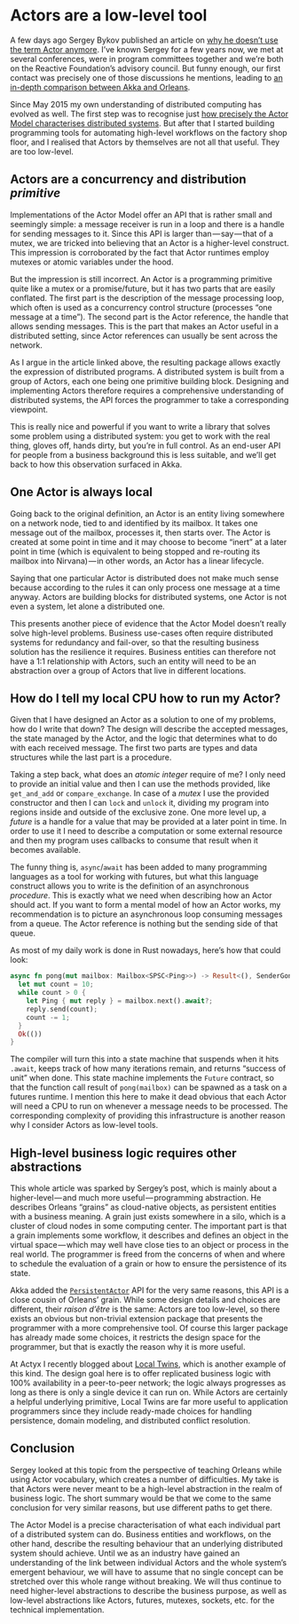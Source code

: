 # Actors are a low-level tool

A few days ago Sergey Bykov published an article on [why he doesn’t use the term Actor anymore](https://docs.temporal.io/blog/sergey-the-curse-of-the-a-word/).
I’ve known Sergey for a few years now, we met at several conferences, were in program committees together and we’re both on the Reactive Foundation’s advisory council.
But funny enough, our first contact was precisely one of those discussions he mentions, leading to [an in-depth comparison between Akka and Orleans](https://github.com/akka/akka-meta/blob/master/ComparisonWithOrleans.md).

Since May 2015 my own understanding of distributed computing has evolved as well.
The first step was to recognise just [how precisely the Actor Model characterises distributed systems](https://github.com/rkuhn/blog/blob/master/01_my_journey_towards_understanding_distribution.md).
But after that I started building programming tools for automating high-level workflows on the factory shop floor, and I realised that Actors by themselves are not all that useful.
They are too low-level.

## Actors are a concurrency and distribution _primitive_

Implementations of the Actor Model offer an API that is rather small and seemingly simple: a message receiver is run in a loop and there is a handle for sending messages to it.
Since this API is larger than — say — that of a mutex, we are tricked into believing that an Actor is a higher-level construct.
This impression is corroborated by the fact that Actor runtimes employ mutexes or atomic variables under the hood.

But the impression is still incorrect.
An Actor is a programming primitive quite like a mutex or a promise/future, but it has two parts that are easily conflated.
The first part is the description of the message processing loop, which often is used as a concurrency control structure (processes “one message at a time”).
The second part is the Actor reference, the handle that allows sending messages.
This is the part that makes an Actor useful in a distributed setting, since Actor references can usually be sent across the network.

As I argue in the article linked above, the resulting package allows exactly the expression of distributed programs.
A distributed system is built from a group of Actors, each one being one primitive building block.
Designing and implementing Actors therefore requires a comprehensive understanding of distributed systems, the API forces the programmer to take a corresponding viewpoint.

This is really nice and powerful if you want to write a library that solves some problem using a distributed system: you get to work with the real thing, gloves off, hands dirty, but you’re in full control.
As an end-user API for people from a business background this is less suitable, and we’ll get back to how this observation surfaced in Akka.

## One Actor is always local

Going back to the original definition, an Actor is an entity living somewhere on a network node, tied to and identified by its mailbox.
It takes one message out of the mailbox, processes it, then starts over.
The Actor is created at some point in time and it may choose to become “inert” at a later point in time (which is equivalent to being stopped and re-routing its mailbox into Nirvana) — in other words, an Actor has a linear lifecycle.

Saying that one particular Actor is distributed does not make much sense because according to the rules it can only process one message at a time anyway.
Actors are building blocks for distributed systems, one Actor is not even a system, let alone a distributed one.

This presents another piece of evidence that the Actor Model doesn’t really solve high-level problems.
Business use-cases often require distributed systems for redundancy and fail-over, so that the resulting business solution has the resilience it requires.
Business entities can therefore not have a 1:1 relationship with Actors, such an entity will need to be an abstraction over a group of Actors that live in different locations.

## How do I tell my local CPU how to run my Actor?

Given that I have designed an Actor as a solution to one of my problems, how do I write that down?
The design will describe the accepted messages, the state managed by the Actor, and the logic that determines what to do with each received message.
The first two parts are types and data structures while the last part is a procedure.

Taking a step back, what does an _atomic integer_ require of me?
I only need to provide an initial value and then I can use the methods provided, like `get_and_add` or `compare_exchange`.
In case of a _mutex_ I use the provided constructor and then I can `lock` and `unlock` it, dividing my program into regions inside and outside of the exclusive zone.
One more level up, a _future_ is a handle for a value that may be provided at a later point in time.
In order to use it I need to describe a computation or some external resource and then my program uses callbacks to consume that result when it becomes available.

The funny thing is, `async`/`await` has been added to many programming languages as a tool for working with futures, but what this language construct allows you to write is the definition of an asynchronous _procedure_.
This is exactly what we need when describing how an Actor should act.
If you want to form a mental model of how an Actor works, my recommendation is to picture an asynchronous loop consuming messages from a queue.
The Actor reference is nothing but the sending side of that queue.

As most of my daily work is done in Rust nowadays, here’s how that could look:

```rust
async fn pong(mut mailbox: Mailbox<SPSC<Ping>>) -> Result<(), SenderGone> {
  let mut count = 10;
  while count > 0 {
    let Ping { mut reply } = mailbox.next().await?;
    reply.send(count);
    count -= 1;
  }
  Ok(())
}
```

The compiler will turn this into a state machine that suspends when it hits `.await`, keeps track of how many iterations remain, and returns “success of unit” when done.
This state machine implements the `Future` contract, so that the function call result of `pong(mailbox)` can be spawned as a task on a futures runtime.
I mention this here to make it dead obvious that each Actor will need a CPU to run on whenever a message needs to be processed.
The corresponding complexity of providing this infrastructure is another reason why I consider Actors as low-level tools.

## High-level business logic requires other abstractions

This whole article was sparked by Sergey’s post, which is mainly about a higher-level — and much more useful — programming abstraction.
He describes Orleans “grains” as cloud-native objects, as persistent entities with a business meaning.
A grain just exists somewhere in a silo, which is a cluster of cloud nodes in some computing center.
The important part is that a grain implements some workflow, it describes and defines an object in the virtual space — which may well have close ties to an object or process in the real world.
The programmer is freed from the concerns of when and where to schedule the evaluation of a grain or how to ensure the persistence of its state.

Akka added the [`PersistentActor`](https://doc.akka.io/docs/akka/current/persistence.html) API for the very same reasons, this API is a close cousin of Orleans’ grain.
While some design details and choices are different, their _raison d’être_ is the same: Actors are too low-level, so there exists an obvious but non-trivial extension package that presents the programmer with a more comprehensive tool.
Of course this larger package has already made some choices, it restricts the design space for the programmer, but that is exactly the reason why it is more useful.

At Actyx I recently blogged about [Local Twins](https://developer.actyx.com/blog/2021/04/29/partial-connectivity-ux), which is another example of this kind.
The design goal here is to offer replicated business logic with 100% availability in a peer-to-peer network; the logic always progresses as long as there is only a single device it can run on.
While Actors are certainly a helpful underlying primitive, Local Twins are far more useful to application programmers since they include ready-made choices for handling persistence, domain modeling, and distributed conflict resolution.

## Conclusion

Sergey looked at this topic from the perspective of teaching Orleans while using Actor vocabulary, which creates a number of difficulties.
My take is that Actors were never meant to be a high-level abstraction in the realm of business logic.
The short summary would be that we come to the same conclusion for very similar reasons, but use different paths to get there.

The Actor Model is a precise characterisation of what each individual part of a distributed system can do.
Business entities and workflows, on the other hand, describe the resulting behaviour that an underlying distributed system should achieve.
Until we as an industry have gained an understanding of the link between individual Actors and the whole system’s emergent behaviour, we will have to assume that no single concept can be stretched over this whole range without breaking.
We will thus continue to need higher-level abstractions to describe the business purpose, as well as low-level abstractions like Actors, futures, mutexes, sockets, etc. for the technical implementation.
